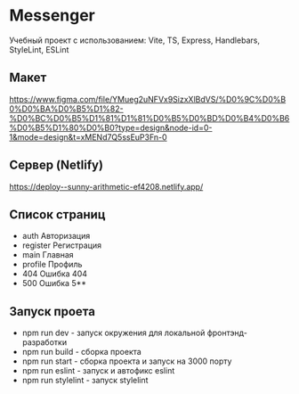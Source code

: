 # Messenger

Учебный проект с использованием: Vite, TS, Express, Handlebars, StyleLint, ESLint

## Макет
https://www.figma.com/file/YMueg2uNFVx9SizxXlBdVS/%D0%9C%D0%B0%D0%BA%D0%B5%D1%82-%D0%BC%D0%B5%D1%81%D1%81%D0%B5%D0%BD%D0%B4%D0%B6%D0%B5%D1%80%D0%B0?type=design&node-id=0-1&mode=design&t=xMENd7Q5ssEuP3Fn-0

## Сервер (Netlify)
https://deploy--sunny-arithmetic-ef4208.netlify.app/

## Список страниц
- auth Авторизация 
- register Регистрация 
- main Главная 
- profile Профиль 
- 404 Ошибка 404 
- 500 Ошибка 5**

## Запуск проета
- npm run dev - запуск окружения для локальной фронтэнд-разработки 
- npm run build - сборка проекта
- npm run start - сборка проекта и запуск на 3000 порту
- npm run eslint - запуск и автофикс eslint
- npm run stylelint - запуск stylelint
